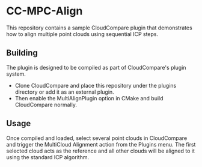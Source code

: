 # CC-MPC-Align

This repository contains a sample CloudCompare plugin that demonstrates how to align multiple point clouds using sequential ICP steps.

## Building

The plugin is designed to be compiled as part of CloudCompare's plugin system.
 - Clone CloudCompare and place this repository under the plugins directory or add it as an external plugin.
- Then enable the MultiAlignPlugin option in CMake and build CloudCompare normally.

## Usage

Once compiled and loaded, select several point clouds in CloudCompare and trigger the MultiCloud Alignment action from the Plugins menu.
The first selected cloud acts as the reference and all other clouds will be aligned to it using the standard ICP algorithm.
